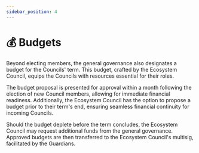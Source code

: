 ```yaml
---
sidebar_position: 4
---
```


# 💰 Budgets

Beyond electing members, the general governance also designates a budget for the Councils' term. This budget, crafted by the Ecosystem Council, equips the Councils with resources essential for their roles.

The budget proposal is presented for approval within a month following the election of new Council members, allowing for immediate financial readiness. Additionally, the Ecosystem Council has the option to propose a budget prior to their term's end, ensuring seamless financial continuity for incoming Councils.

Should the budget deplete before the term concludes, the Ecosystem Council may request additional funds from the general governance. Approved budgets are then transferred to the Ecosystem Council's multisig, facilitated by the Guardians.
